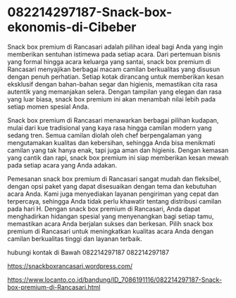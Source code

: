 # 082214297187-Snack-box-ekonomis-di-Cibeber
Snack box premium di Rancasari adalah pilihan ideal bagi Anda yang ingin memberikan sentuhan istimewa pada setiap acara. Dari pertemuan bisnis yang formal hingga acara keluarga yang santai, snack box premium di Rancasari menyajikan berbagai macam camilan berkualitas yang disusun dengan penuh perhatian. Setiap kotak dirancang untuk memberikan kesan eksklusif dengan bahan-bahan segar dan higienis, memastikan cita rasa autentik yang memanjakan selera. Dengan tampilan yang elegan dan rasa yang luar biasa, snack box premium ini akan menambah nilai lebih pada setiap momen spesial Anda.

Snack box premium di Rancasari menawarkan berbagai pilihan kudapan, mulai dari kue tradisional yang kaya rasa hingga camilan modern yang sedang tren. Semua camilan diolah oleh chef berpengalaman yang mengutamakan kualitas dan kebersihan, sehingga Anda bisa menikmati camilan yang tak hanya enak, tapi juga aman dan higienis. Dengan kemasan yang cantik dan rapi, snack box premium ini siap memberikan kesan mewah pada setiap acara yang Anda adakan.

Pemesanan snack box premium di Rancasari sangat mudah dan fleksibel, dengan opsi paket yang dapat disesuaikan dengan tema dan kebutuhan acara Anda. Kami juga menyediakan layanan pengiriman yang cepat dan terpercaya, sehingga Anda tidak perlu khawatir tentang distribusi camilan pada hari H. Dengan snack box premium di Rancasari, Anda dapat menghadirkan hidangan spesial yang menyenangkan bagi setiap tamu, memastikan acara Anda berjalan sukses dan berkesan. Pilih snack box premium di Rancasari untuk meningkatkan kualitas acara Anda dengan camilan berkualitas tinggi dan layanan terbaik.

hubungi kontak di Bawah
082214297187
082214297187

https://snackboxrancasari.wordpress.com/

https://www.locanto.co.id/bandung/ID_7086191116/082214297187-Snack-box-premium-di-Rancasari.html
